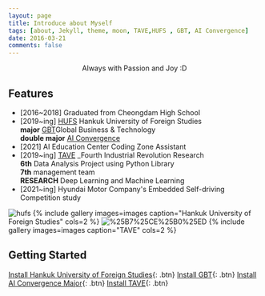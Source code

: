 ```yaml
---
layout: page
title: Introduce about Myself
tags: [about, Jekyll, theme, moon, TAVE,HUFS , GBT, AI Convergence]
date: 2016-03-21
comments: false
---
```

    
<center>Always with Passion and Joy :D</center>

## Features
* [2016~2018] Graduated from Cheongdam High School
* [2019~ing] [HUFS](http://www.hufs.ac.kr/) Hankuk University of Foreign Studies <br/>**major** [GBT](http://hufsgbtgbt.cafe24.com/)Global Business & Technology <br/>**double major** [AI Convergence](http://soft.hufs.ac.kr/)
* [2021] AI Education Center Coding Zone Assistant
* [2019~ing] [TAVE](https://blog.naver.com/t-ave) _Fourth Industrial Revolution Research
<br/>**6th** Data Analysis Project using Python Library
<br/>**7th** management team
<br/> **RESEARCH** Deep Learning and Machine Learning 
* [2021~ing] Hyundai Motor Company's Embedded Self-driving Competition study

![hufs](https://github.com/yerimoh/yerimoh.github.io/blob/main/assets/img/hufs.png)
{% include gallery images=images caption="Hankuk University of Foreign Studies" cols=2 %}
![%25B7%25CE%25B0%25ED](https://github.com/yerimoh/yerimoh.github.io/blob/main/assets/img/%25B7%25CE%25B0%25ED.png)
{% include gallery images=images caption="TAVE" cols=2 %}



## Getting Started
      

[Install Hankuk University of Foreign Studies](http://www.hufs.ac.kr/){: .btn}
[Install GBT](http://hufsgbtgbt.cafe24.com/){: .btn}
[Install AI Convergence Major](http://soft.hufs.ac.kr/){: .btn}
[Install TAVE](https://blog.naver.com/t-ave){: .btn}

